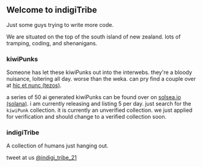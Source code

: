 ## Welcome to indigiTribe

Just some guys trying to write more code. 

We are situated on the top of the south island of new zealand. lots of tramping, coding, and shenanigans.

### kiwiPunks

Someone has let these kiwiPunks out into the interwebs. they're a bloody nuisance, loitering all day. worse than the weka. can pry find a couple over at [hic et nunc (tezos)](https://www.hicetnunc.xyz/i.t.21). 

a series of 50 ai generated kiwiPunks can be found over on [solsea.io (solana)](https://solsea.io/collection/61864981cdef9384eb9c0a50). i am currently releasing and listing 5 per day. just search for the ```kiwiPunk``` collection. it is currently an unverified collection. we just applied for verification and should change to a verified collection soon. 

### indigiTribe

A collection of humans just hanging out.


tweet at us [@indigi_tribe_21](@https://twitter.com/indigi_tribe_21)

